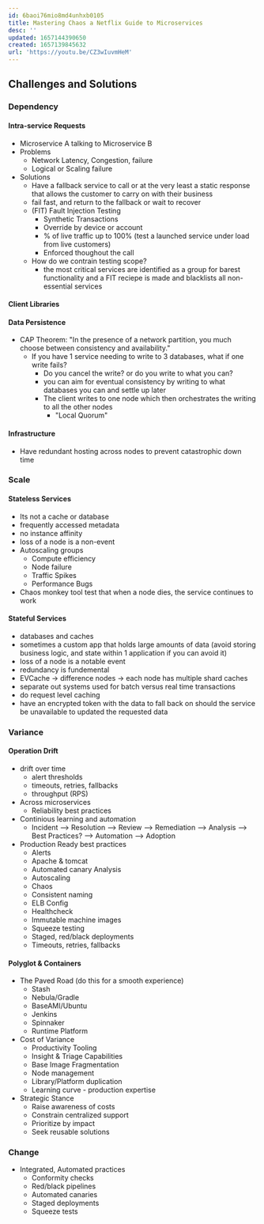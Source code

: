 ```yaml
---
id: 6baoi76mio8md4unhxb0105
title: Mastering Chaos a Netflix Guide to Microservices
desc: ''
updated: 1657144390650
created: 1657139845632
url: 'https://youtu.be/CZ3wIuvmHeM'
---
```


## Challenges and Solutions

### Dependency

#### Intra-service Requests

- Microservice A talking to Microservice B
- Problems
  - Network Latency, Congestion, failure
  - Logical or Scaling failure
- Solutions
  - Have a fallback service to call or at the very least a static response that allows the customer to carry on with their business
  - fail fast, and return to the fallback or wait to recover
  - (FIT) Fault Injection Testing
    - Synthetic Transactions
    - Override by device or account
    - % of live traffic up to 100% (test a launched service under load from live customers)
    - Enforced thoughout the call
  - How do we contrain testing scope?
    - the most critical services are identified as a group for barest functionality and a FIT reciepe is made and blacklists all non-essential services

#### Client Libraries

#### Data Persistence

- CAP Theorem: "In the presence of a network partition, you much choose between consistency and availability."
  - If you have 1 service needing to write to 3 databases, what if one write fails?
    - Do you cancel the write? or do you write to what you can?
    - you can aim for eventual consistency by writing to what databases you can and settle up later
    - The client writes to one node which then orchestrates the writing to all the other nodes
      - "Local Quorum"

#### Infrastructure

- Have redundant hosting across nodes to prevent catastrophic down time

### Scale

#### Stateless Services

- Its not a cache or database
- frequently accessed metadata
- no instance affinity
- loss of a node is a non-event
- Autoscaling groups
  - Compute efficiency
  - Node failure
  - Traffic Spikes
  - Performance Bugs
- Chaos monkey tool test that when a node dies, the service continues to work

#### Stateful Services

- databases and caches
- sometimes a custom app that holds large amounts of data (avoid storing business logic, and state within 1 application if you can avoid it)
- loss of a node is a notable event
- redundancy is fundemental
- EVCache -> difference nodes -> each node has multiple shard caches
- separate out systems used for batch versus real time transactions
- do request level caching
- have an encrypted token with the data to fall back on should the service be unavailable to updated the requested data

### Variance

#### Operation Drift

- drift over time
  - alert thresholds
  - timeouts, retries, fallbacks
  - throughput (RPS)
- Across microservices
  - Reliability best practices
- Continious learning and automation
  - Incident --> Resolution --> Review --> Remediation --> Analysis --> Best Practices? --> Automation --> Adoption
- Production Ready best practices
  - Alerts
  - Apache & tomcat
  - Automated canary Analysis
  - Autoscaling
  - Chaos
  - Consistent naming
  - ELB Config
  - Healthcheck
  - Immutable machine images
  - Squeeze testing
  - Staged, red/black deployments
  - Timeouts, retries, fallbacks

#### Polyglot & Containers

- The Paved Road (do this for a smooth experience)
  - Stash
  - Nebula/Gradle
  - BaseAMI/Ubuntu
  - Jenkins
  - Spinnaker
  - Runtime Platform
- Cost of Variance
  - Productivity Tooling
  - Insight & Triage Capabilities
  - Base Image Fragmentation
  - Node management
  - Library/Platform duplication
  - Learning curve - production expertise
- Strategic Stance
  - Raise awareness of costs
  - Constrain centralized support
  - Prioritize by impact
  - Seek reusable solutions

### Change

- Integrated, Automated practices
  - Conformity checks
  - Red/black pipelines
  - Automated canaries
  - Staged deployments
  - Squeeze tests
